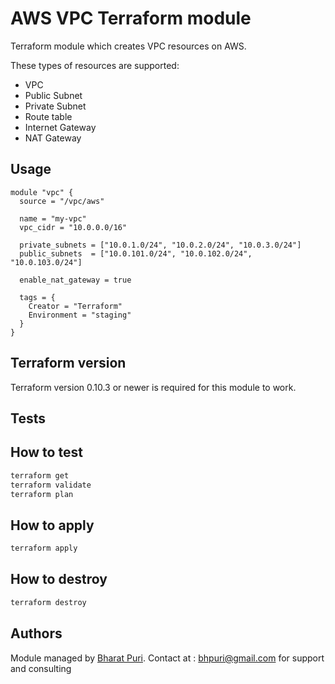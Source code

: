 AWS VPC Terraform module
========================

Terraform module which creates VPC resources on AWS.

These types of resources are supported:

* VPC
* Public Subnet
* Private Subnet
* Route table
* Internet Gateway
* NAT Gateway

Usage
-----

```hcl
module "vpc" {
  source = "/vpc/aws"

  name = "my-vpc"
  vpc_cidr = "10.0.0.0/16"

  private_subnets = ["10.0.1.0/24", "10.0.2.0/24", "10.0.3.0/24"]
  public_subnets  = ["10.0.101.0/24", "10.0.102.0/24", "10.0.103.0/24"]

  enable_nat_gateway = true

  tags = {
    Creator = "Terraform"
    Environment = "staging"
  }
}
```



Terraform version
-----------------

Terraform version 0.10.3 or newer is required for this module to work.


Tests
-------
## How to test

```bash
terraform get
terraform validate
terraform plan
```

## How to apply

```bash
terraform apply
```

## How to destroy

```bash
terraform destroy
```



Authors
-------

Module managed by [Bharat Puri](https://github.com/bharat109puri).
Contact at : bhpuri@gmail.com for support and consulting
